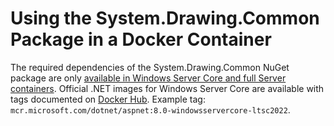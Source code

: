# Using the System.Drawing.Common Package in a Docker Container

The required dependencies of the System.Drawing.Common NuGet package are only [available in Windows Server Core and full Server containers](https://learn.microsoft.com/dotnet/core/compatibility/core-libraries/6.0/system-drawing-common-windows-only). Official .NET images for Windows Server Core are available with tags documented on [Docker Hub](https://hub.docker.com/_/microsoft-dotnet). Example tag: `mcr.microsoft.com/dotnet/aspnet:8.0-windowsservercore-ltsc2022`.
